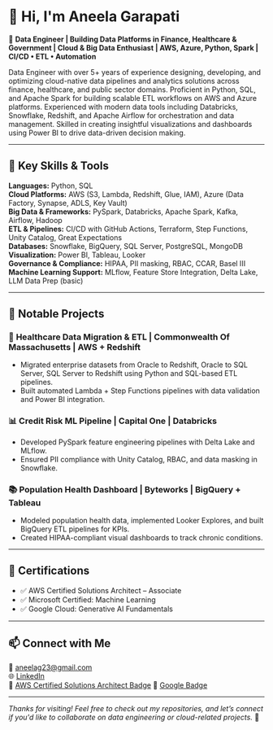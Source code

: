 # 👋 Hi, I'm Aneela Garapati

🎯 **Data Engineer | Building Data Platforms in Finance, Healthcare & Government | Cloud & Big Data Enthusiast | AWS, Azure, Python, Spark | CI/CD • ETL • Automation**

Data Engineer with over 5+ years of experience designing, developing, and optimizing cloud-native data pipelines and analytics solutions across finance, healthcare, and public sector domains. Proficient in Python, SQL, and Apache Spark for building scalable ETL workflows on AWS and Azure platforms. Experienced with modern data tools including Databricks, Snowflake, Redshift, and Apache Airflow for orchestration and data management. Skilled in creating insightful visualizations and dashboards using Power BI to drive data-driven decision making. 

---

## 🚀 Key Skills & Tools

**Languages:** Python, SQL  
**Cloud Platforms:** AWS (S3, Lambda, Redshift, Glue, IAM), Azure (Data Factory, Synapse, ADLS, Key Vault)  
**Big Data & Frameworks:** PySpark, Databricks, Apache Spark, Kafka, Airflow, Hadoop  
**ETL & Pipelines:** CI/CD with GitHub Actions, Terraform, Step Functions, Unity Catalog, Great Expectations  
**Databases:** Snowflake, BigQuery, SQL Server, PostgreSQL, MongoDB  
**Visualization:** Power BI, Tableau, Looker  
**Governance & Compliance:** HIPAA, PII masking, RBAC, CCAR, Basel III  
**Machine Learning Support:** MLflow, Feature Store Integration, Delta Lake, LLM Data Prep (basic)  

---

## 📁 Notable Projects

### 🔄 **Healthcare Data Migration & ETL | Commonwealth Of Massachusetts | AWS + Redshift**
- Migrated enterprise datasets from Oracle to Redshift, Oracle to SQL Server, SQL Server to Redshift using Python and SQL-based ETL pipelines.
- Built automated Lambda + Step Functions pipelines with data validation and Power BI integration.

### 📊 **Credit Risk ML Pipeline | Capital One | Databricks**
- Developed PySpark feature engineering pipelines with Delta Lake and MLflow.
- Ensured PII compliance with Unity Catalog, RBAC, and data masking in Snowflake.

### 📚 **Population Health Dashboard | Byteworks | BigQuery + Tableau**
- Modeled population health data, implemented Looker Explores, and built BigQuery ETL pipelines for KPIs.
- Created HIPAA-compliant visual dashboards to track chronic conditions.

---

## 📜 Certifications

- ✅ AWS Certified Solutions Architect – Associate  
- ✅ Microsoft Certified: Machine Learning  
- ✅ Google Cloud: Generative AI Fundamentals

---

## 📫 Connect with Me

📧 aneelag23@gmail.com   
🌐 [LinkedIn](https://www.linkedin.com/in/aneelag)  
🏅 [AWS Certified Solutions Architect Badge](https://www.credly.com/badges/831f3e1a-0543-4e0e-be62-3732dbd39eba/public_url)
📂 [Google Badge](https://www.cloudskillsboost.google/public_profiles/089c31c7-997b-4521-bcce-9cfcc3ecb871/badges/5923986)


---

_Thanks for visiting! Feel free to check out my repositories, and let’s connect if you'd like to collaborate on data engineering or cloud-related projects._ 🚀
